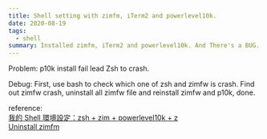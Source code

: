 ```yaml
---
title: Shell setting with zimfm, iTerm2 and powerlevel10k.
date: 2020-08-19
tags: 
  - shell
summary: Installed zimfm, iTerm2 and powerlevel10k. And There's a BUG.
---
```


Problem: p10k install fail lead Zsh to crash.

Debug: First, use bash to check which one of zsh and zimfw is crash. Find out zimfw crash, uninstall all zimfw file and reinstall zimfw and p10k, done.

reference: <br>[我的 Shell 環境設定：zsh + zim + powerlevel10k + z](https://hiraku.tw/2020/02/5907/)
 <br>[Uninstall zimfm](https://github.com/zimfw/zimfw#uninstalling)
